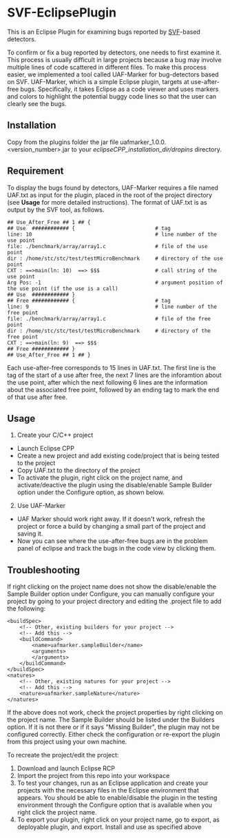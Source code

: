 # SVF-EclipsePlugin

This is an Eclipse Plugin for examining bugs reported by [SVF](https://github.com/unsw-corg/SVF/)-based detectors.

To confirm or fix a bug reported by detectors, one needs to first examine it. This process is usually difficult in large projects because a bug may involve multiple lines of code scattered in different files. To make this process easier, we implemented a tool called UAF-Marker for bug-detectors based on SVF. UAF-Marker, which is a simple Eclipse plugin, targets at use-after-free bugs. Specifically, it takes Eclipse as a code viewer and uses markers and colors to highlight the potential buggy code lines so that the user can clearly see the bugs.

## Installation
Copy from the plugins folder the jar file uafmarker_1.0.0.<version_number>.jar to your *eclipseCPP_installation_dir/dropins* directory.

## Requirement
To display the bugs found by detectors, UAF-Marker requires a file named UAF.txt as input for the plugin, placed in the root of the project directory (see **Usage** for more detailed instructions). The format of UAF.txt is as output by the SVF tool, as follows.
```
## Use_After_Free ## 1 ## {
## Use  ############ {                          # tag
line: 10                                        # line number of the use point
file: ./benchmark/array/array1.c                # file of the use point
dir : /home/stc/stc/test/testMicroBenchmark     # directory of the use point
CXT : ==>main(ln: 10)  ==> $$$                  # call string of the use point
Arg Pos: -1                                     # argument position of the use point (if the use is a call)
## Use  ############ }
## Free ############ {                          # tag
line: 9                                         # line number of the free point
file: ./benchmark/array/array1.c                # file of the free point
dir : /home/stc/stc/test/testMicroBenchmark     # directory of the free point
CXT : ==>main(ln: 9)  ==> $$$
## Free ############ }
## Use_After_Free ## 1 ## }
```
Each use-after-free corresponds to 15 lines in UAF.txt. The first line is the tag of the start of a use after free, the next 7 lines are the inforamtion about the use point, after which the next following 6 lines are the information about the associated free point, followed by an ending tag to mark the end of that use after free. 

## Usage
1. Create your C/C++ project
* Launch Eclipse CPP
* Create a new project and add existing code/project that is being tested to the project
* Copy UAF.txt to the directory of the project
* To activate the plugin, right click on the project name, and activate/deactive the plugin using the disable/enable Sample Builder option under the Configure option, as shown below. 

2. Use UAF-Marker
* UAF Marker should work right away. If it doesn't work, refresh the project or force a build by changing a small part of the project and saving it. 
* Now you can see where the use-after-free bugs are in the problem panel of eclipse and track the bugs in the code view by clicking them.

## Troubleshooting
If right clicking on the project name does not show the disable/enable the Sample Builder option under Configure, you can manually configure your project by going to your project directory and editing the .project file to add the following:

```
<buildSpec>
    <!-- Other, existing builders for your project -->
    <!-- Add this -->
    <buildCommand>
        <name>uafmarker.sampleBuilder</name>
        <arguments>
        </arguments>
    </buildCommand>
</buildSpec>
<natures>
    <!-- Other, existing natures for your project -->
    <!-- Add this -->
    <nature>uafmarker.sampleNature</nature>
</natures>
```
If the above does not work, check the project properties by right clicking on the project name. The Sample Builder should be listed under the Builders option. If it is not there or if it says "Missing Builder", the plugin may not be configured correctly. Either check the configuration or re-export the plugin from this project using your own machine. 

To recreate the project/edit the project:
1. Download and launch Eclipse RCP
2. Import the project from this repo into your workspace
3. To test your changes, run as an Eclipse application and create your projects with the necessary files in the Eclipse environment that appears. You should be able to enable/disable the plugin in the testing environment through the Configure option that is available when you right click the project name. 
4. To export your plugin, right click on your project name, go to export, as deployable plugin, and export. Install and use as specified above
